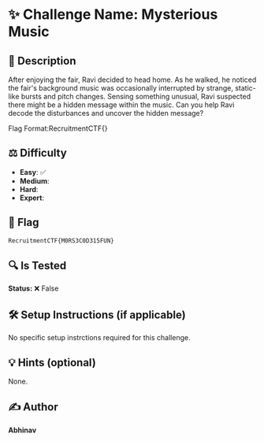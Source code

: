 # ✨ Challenge Name: **Mysterious Music**

## 📜 Description
After enjoying the fair, Ravi decided to head home. As he walked, he noticed the fair's background music
was occasionally interrupted by strange, static-like bursts and pitch changes. Sensing something unusual, 
Ravi suspected there might be a hidden message within the music.
Can you help Ravi decode the disturbances and uncover the hidden message?

Flag Format:RecruitmentCTF{}


## ⚖️ Difficulty
- **Easy**: ✅
- **Medium**: 
- **Hard**: 
- **Expert**: 

## 🚩 Flag
`RecruitmentCTF{M0RS3C0D315FUN}`

## 🔍 Is Tested
**Status:** ❌ False

## 🛠️ Setup Instructions (if applicable)
No specific setup instrctions required for this challenge.

## 💡 Hints (optional)
None.

## ✍️ Author
**Abhinav**
